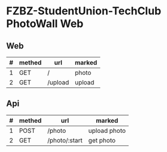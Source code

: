# FZBZ-StudentUnion-TechClub PhotoWall Web

## Web

| # | methed | url | marked |
| - | - | - | - |
| 1 | GET | / | photo |
| 2 | GET | /upload | upload |

## Api

| # | methed | url | marked |
| - | - | - | - |
| 1 | POST | /photo | upload photo |
| 2 | GET | /photo/:start | get photo |
